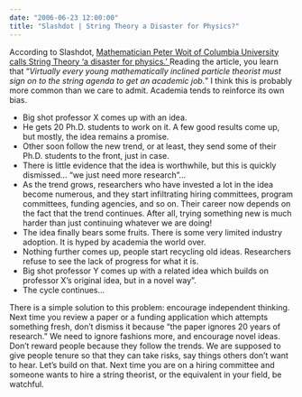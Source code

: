```yaml
---
date: "2006-06-23 12:00:00"
title: "Slashdot | String Theory a Disaster for Physics?"
---
```




According to Slashdot, [Mathematician Peter Woit of Columbia University calls String Theory &lsquo;a disaster for physics.&rsquo; ](http://slashdot.org/story/06/06/23/2226257/string-theory-a-disaster-for-physics) Reading the article, you learn that &ldquo;<i>Virtually every young mathematically inclined particle theorist must sign on to the string agenda to get an academic job.</i>&rdquo; I think this is probably more common than we care to admit. Academia tends to reinforce its own bias.
- Big shot professor X comes up with an idea.
- He gets 20 Ph.D. students to work on it. A few good results come up, but mostly, the idea remains a promise.
- Other soon follow the new trend, or at least, they send some of their Ph.D. students to the front, just in case.
- There is little evidence that the idea is worthwhile, but this is quickly dismissed&hellip; &ldquo;we just need more research&rdquo;&hellip;
- As the trend grows, researchers who have invested a lot in the idea become numerous, and they start infiltrating hiring committees, program committees, funding agencies, and so on. Their career now depends on the fact that the trend continues. After all, trying something new is much harder than just continuing whatever we are doing!
- The idea finally bears some fruits. There is some very limited industry adoption. It is hyped by academia the world over.
- Nothing further comes up, people start recycling old ideas. Researchers refuse to see the lack of progress for what it is.
- Big shot professor Y comes up with a related idea which builds on professor X&rsquo;s original idea, but in a novel way&rdquo;.
- The cycle continues&hellip;


There is a simple solution to this problem: encourage independent thinking. Next time you review a paper or a funding application which attempts something fresh, don&rsquo;t dismiss it because &ldquo;the paper ignores 20 years of research.&rdquo; We need to ignore fashions more, and encourage novel ideas. Don&rsquo;t reward people because they follow the trends. We are supposed to give people tenure so that they can take risks, say things others don&rsquo;t want to hear. Let&rsquo;s build on that. Next time you are on a hiring committee and someone wants to hire a string theorist, or the equivalent in your field, be watchful.

